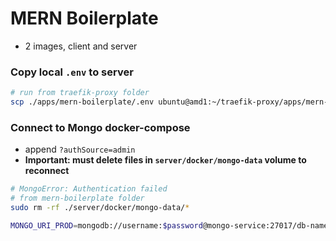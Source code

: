 # MERN Boilerplate

- 2 images, client and server

### Copy local `.env` to server

```bash
# run from traefik-proxy folder
scp ./apps/mern-boilerplate/.env ubuntu@amd1:~/traefik-proxy/apps/mern-boilerplate
```

### Connect to Mongo docker-compose

- append `?authSource=admin`
- **Important: must delete files in `server/docker/mongo-data` volume to reconnect**

```bash
# MongoError: Authentication failed
# from mern-boilerplate folder
sudo rm -rf ./server/docker/mongo-data/*

MONGO_URI_PROD=mongodb://username:$password@mongo-service:27017/db-name?authSource=admin
```
